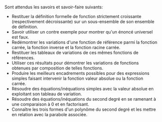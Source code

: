 Sont attendus les savoirs et savoir-faire suivants:
* Restituer la définition formelle de fonction strictement croissante (respectivement décroissante) sur un sous-ensemble de son ensemble de définition.
* Savoir utiliser un contre exemple pour montrer qu'un énoncé universel est faux.
* Redémontrer les variations d'une fonction de référence parmi la fonction carrée, la fonction inverse et la fonction racine carrée.
* Restituer les tableaux de variations de ces mêmes fonctions de références.
* Utiliser ces résultats pour démontrer les variations de fonctions obtenues par composition de telles fonctions.
* Produire les meilleurs encadrements possibles pour des expressions simples faisant intervenir la fonction valeur absolue ou la fonction carrée.
* Résoudre des équations/inéquations simples avec la valeur absolue en exploitant son tableau de variation.
* Résoudre des équations/inéquations du second degré en se ramenant à une comparaison à 0 et en factorisant.
* Connaître les trois formes d'un polynôme du second degré et les mettre en relation avec la parabole associée.
